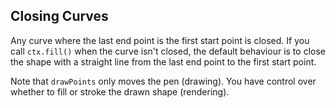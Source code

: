 ## Closing Curves
Any curve where the last end point is the first start point is closed.
If you call `ctx.fill()` when the curve isn't closed, the default behaviour
is to close the shape with a straight line from the last end point to the
first start point.

Note that `drawPoints` only moves the pen (drawing). You have control over
whether to fill or stroke the drawn shape (rendering).
